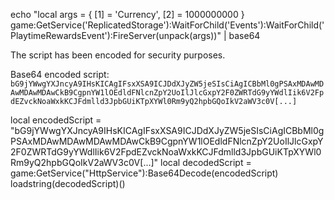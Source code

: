 echo "local args = { [1] = 'Currency', [2] = 1000000000 } game:GetService('ReplicatedStorage'):WaitForChild('Events'):WaitForChild('PlaytimeRewardsEvent'):FireServer(unpack(args))" | base64

The script has been encoded for security purposes.

Base64 encoded script:
`bG9jYWwgYXJncyA9IHsKICAgIFsxXSA9ICJDdXJyZW5jeSIsCiAgICBbMl0gPSAxMDAwMDAwMDAwMDAwCkB9CgpnYW1lOEdldFNlcnZpY2UoIlJlcGxpY2F0ZWRTdG9yYWdlIik6V2FpdEZvckNoaWxkKCJFdmlld3JpbGUiKTpXYWl0Rm9yQ2hpbGQoIkV2aWV3c0V[...]`

local encodedScript = "bG9jYWwgYXJncyA9IHsKICAgIFsxXSA9ICJDdXJyZW5jeSIsCiAgICBbMl0gPSAxMDAwMDAwMDAwMDAwCkB9CgpnYW1lOEdldFNlcnZpY2UoIlJlcGxpY2F0ZWRTdG9yYWdlIik6V2FpdEZvckNoaWxkKCJFdmlld3JpbGUiKTpXYWl0Rm9yQ2hpbGQoIkV2aWV3c0V[...]"
local decodedScript = game:GetService("HttpService"):Base64Decode(encodedScript)
loadstring(decodedScript)()
